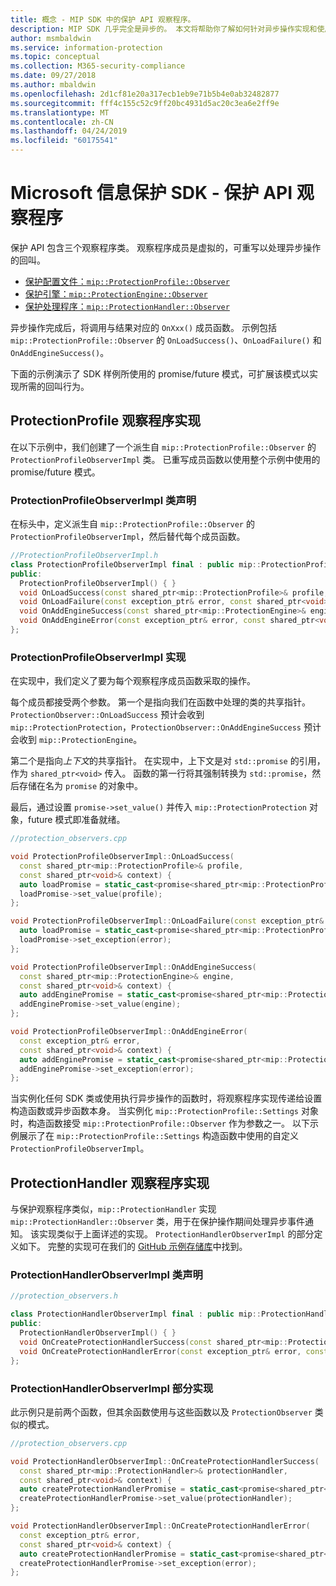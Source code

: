 ```yaml
---
title: 概念 - MIP SDK 中的保护 API 观察程序。
description: MIP SDK 几乎完全是异步的。 本文将帮助你了解如何针对异步操作实现和使用保护 API 观察程序。
author: msmbaldwin
ms.service: information-protection
ms.topic: conceptual
ms.collection: M365-security-compliance
ms.date: 09/27/2018
ms.author: mbaldwin
ms.openlocfilehash: 2d1cf81e20a317ecb1eb9e71b5b4e0ab32482877
ms.sourcegitcommit: fff4c155c52c9ff20bc4931d5ac20c3ea6e2ff9e
ms.translationtype: MT
ms.contentlocale: zh-CN
ms.lasthandoff: 04/24/2019
ms.locfileid: "60175541"
---
```

# <a name="microsoft-information-protection-sdk---protection-api-observers"></a>Microsoft 信息保护 SDK - 保护 API 观察程序

保护 API 包含三个观察程序类。 观察程序成员是虚拟的，可重写以处理异步操作的回叫。

- [保护配置文件：`mip::ProtectionProfile::Observer`](reference/class_mip_ProtectionProfile_observer.md)
- [保护引擎：`mip::ProtectionEngine::Observer`](reference/class_mip_ProtectionEngine_observer.md)
- [保护处理程序：`mip::ProtectionHandler::Observer`](reference/class_mip_Protectionhandler_observer.md)

异步操作完成后，将调用与结果对应的 `OnXxx()` 成员函数。 示例包括 `mip::ProtectionProfile::Observer` 的 `OnLoadSuccess()`、`OnLoadFailure()` 和 `OnAddEngineSuccess()`。

下面的示例演示了 SDK 样例所使用的 promise/future 模式，可扩展该模式以实现所需的回叫行为。 

## <a name="protectionprofile-observer-implementation"></a>ProtectionProfile 观察程序实现

在以下示例中，我们创建了一个派生自 `mip::ProtectionProfile::Observer` 的 `ProtectionProfileObserverImpl` 类。 已重写成员函数以使用整个示例中使用的 promise/future 模式。

### <a name="protectionprofileobserverimpl-class-declaration"></a>ProtectionProfileObserverImpl 类声明

在标头中，定义派生自 `mip::ProtectionProfile::Observer` 的 `ProtectionProfileObserverImpl`，然后替代每个成员函数。

```cpp
//ProtectionProfileObserverImpl.h
class ProtectionProfileObserverImpl final : public mip::ProtectionProfile::Observer {
public:
  ProtectionProfileObserverImpl() { }
  void OnLoadSuccess(const shared_ptr<mip::ProtectionProfile>& profile, const shared_ptr<void>& context) override;
  void OnLoadFailure(const exception_ptr& error, const shared_ptr<void>& context) override;
  void OnAddEngineSuccess(const shared_ptr<mip::ProtectionEngine>& engine, const shared_ptr<void>& context) override;
  void OnAddEngineError(const exception_ptr& error, const shared_ptr<void>& context) override;
};
```

### <a name="protectionprofileobserverimpl-implementation"></a>ProtectionProfileObserverImpl 实现

在实现中，我们定义了要为每个观察程序成员函数采取的操作。

每个成员都接受两个参数。 第一个是指向我们在函数中处理的类的共享指针。 `ProtectionObserver::OnLoadSuccess` 预计会收到 `mip::ProtectionProtection`，`ProtectionObserver::OnAddEngineSuccess` 预计会收到 `mip::ProtectionEngine`。

第二个是指向*上下文*的共享指针。 在实现中，上下文是对 `std::promise` 的引用，作为 `shared_ptr<void>` 传入。 函数的第一行将其强制转换为 `std::promise`，然后存储在名为 `promise` 的对象中。

最后，通过设置 `promise->set_value()` 并传入 `mip::ProtectionProtection` 对象，future 模式即准备就绪。

```cpp
//protection_observers.cpp

void ProtectionProfileObserverImpl::OnLoadSuccess(
  const shared_ptr<mip::ProtectionProfile>& profile,
  const shared_ptr<void>& context) {
  auto loadPromise = static_cast<promise<shared_ptr<mip::ProtectionProfile>>*>(context.get());
  loadPromise->set_value(profile);
};

void ProtectionProfileObserverImpl::OnLoadFailure(const exception_ptr& error, const shared_ptr<void>& context) {
  auto loadPromise = static_cast<promise<shared_ptr<mip::ProtectionProfile>>*>(context.get());
  loadPromise->set_exception(error);
};

void ProtectionProfileObserverImpl::OnAddEngineSuccess(
  const shared_ptr<mip::ProtectionEngine>& engine,
  const shared_ptr<void>& context) {
  auto addEnginePromise = static_cast<promise<shared_ptr<mip::ProtectionEngine>>*>(context.get());
  addEnginePromise->set_value(engine);
};

void ProtectionProfileObserverImpl::OnAddEngineError(
  const exception_ptr& error,
  const shared_ptr<void>& context) {
  auto addEnginePromise = static_cast<promise<shared_ptr<mip::ProtectionEngine>>*>(context.get());
  addEnginePromise->set_exception(error);
};
```

当实例化任何 SDK 类或使用执行异步操作的函数时，将观察程序实现传递给设置构造函数或异步函数本身。 当实例化 `mip::ProtectionProfile::Settings` 对象时，构造函数接受 `mip::ProtectionProfile::Observer` 作为参数之一。 以下示例展示了在 `mip::ProtectionProfile::Settings` 构造函数中使用的自定义 `ProtectionProfileObserverImpl`。

## <a name="protectionhandler-observer-implementation"></a>ProtectionHandler 观察程序实现

与保护观察程序类似，`mip::ProtectionHandler` 实现 `mip::ProtectionHandler::Observer` 类，用于在保护操作期间处理异步事件通知。 该实现类似于上面详述的实现。 `ProtectionHandlerObserverImpl` 的部分定义如下。 完整的实现可在我们的 [GitHub 示例存储库](https://azure.microsoft.com/resources/samples/?sort=0&term=mip+sdk)中找到。

### <a name="protectionhandlerobserverimpl-class-declaration"></a>ProtectionHandlerObserverImpl 类声明

```cpp
//protection_observers.h

class ProtectionHandlerObserverImpl final : public mip::ProtectionHandler::Observer {
public:
  ProtectionHandlerObserverImpl() { }
  void OnCreateProtectionHandlerSuccess(const shared_ptr<mip::ProtectionHandler>& protectionHandler, const shared_ptr<void>& context) override;
  void OnCreateProtectionHandlerError(const exception_ptr& error, const shared_ptr<void>& context) override;
};
```

### <a name="protectionhandlerobserverimpl-partial-implementation"></a>ProtectionHandlerObserverImpl 部分实现

此示例只是前两个函数，但其​​余函数使用与这些函数以及 `ProtectionObserver` 类似的模式。

```cpp
//protection_observers.cpp

void ProtectionHandlerObserverImpl::OnCreateProtectionHandlerSuccess(
  const shared_ptr<mip::ProtectionHandler>& protectionHandler,
  const shared_ptr<void>& context) {
  auto createProtectionHandlerPromise = static_cast<promise<shared_ptr<mip::ProtectionHandler>>*>(context.get());
  createProtectionHandlerPromise->set_value(protectionHandler);
};

void ProtectionHandlerObserverImpl::OnCreateProtectionHandlerError(
  const exception_ptr& error,
  const shared_ptr<void>& context) {
  auto createProtectionHandlerPromise = static_cast<promise<shared_ptr<mip::ProtectionHandler>>*>(context.get());
  createProtectionHandlerPromise->set_exception(error);
};
```

